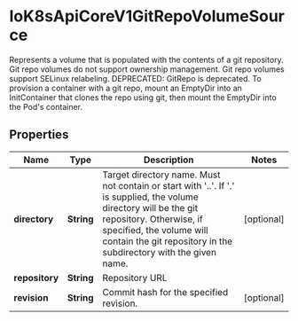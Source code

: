 

# IoK8sApiCoreV1GitRepoVolumeSource

Represents a volume that is populated with the contents of a git repository. Git repo volumes do not support ownership management. Git repo volumes support SELinux relabeling.  DEPRECATED: GitRepo is deprecated. To provision a container with a git repo, mount an EmptyDir into an InitContainer that clones the repo using git, then mount the EmptyDir into the Pod's container.
## Properties

Name | Type | Description | Notes
------------ | ------------- | ------------- | -------------
**directory** | **String** | Target directory name. Must not contain or start with &#39;..&#39;.  If &#39;.&#39; is supplied, the volume directory will be the git repository.  Otherwise, if specified, the volume will contain the git repository in the subdirectory with the given name. |  [optional]
**repository** | **String** | Repository URL | 
**revision** | **String** | Commit hash for the specified revision. |  [optional]



